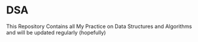 # DSA

This Repository Contains all My Practice on Data Structures and Algorithms and will be updated regularly (hopefully)
